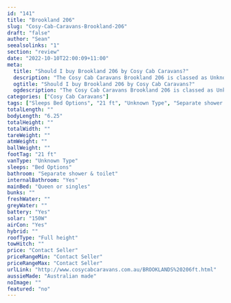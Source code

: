 ```yaml
---
id: "141"
title: "Brookland 206"
slug: "Cosy-Cab-Caravans-Brookland-206"
draft: "false"
author: "Sean"
seealsolinks: "1"
section: "review"
date: "2022-10-10T22:00:09+11:00"
meta:
  title: "Should I buy Brookland 206 by Cosy Cab Caravans?"
  description: "The Cosy Cab Caravans Brookland 206 is classed as Unknown Type, and sleeps Bed Options people. It is Australian made and comes in at 21 ft. It generally has Separate shower & toilet."
  ogtitle: "Should I buy Brookland 206 by Cosy Cab Caravans?"
  ogdescription: "The Cosy Cab Caravans Brookland 206 is classed as Unknown Type, and sleeps Bed Options people. It is Australian made and comes in at 21 ft. It generally has Separate shower & toilet."
categories: ["Cosy Cab Caravans"]
tags: ["Sleeps Bed Options", "21 ft", "Unknown Type", "Separate shower & toilet", "Full height", "Price Unknown"]
totalLength: ""
bodyLength: "6.25"
totalHeight: ""
totalWidth: ""
tareWeight: ""
atmWeight: ""
ballWeight: ""
footTag: "21 ft"
vanType: "Unknown Type"
sleeps: "Bed Options"
bathroom: "Separate shower & toilet"
internalBathroom: "Yes"
mainBed: "Queen or singles"
bunks: ""
freshWater: ""
greyWater: ""
battery: "Yes"
solar: "150W"
airCon: "Yes"
hybrid: ""
roofType: "Full height"
towHitch: ""
price: "Contact Seller"
priceRangeMin: "Contact Seller"
priceRangeMax: "Contact Seller"
urlLink: "http://www.cosycabcaravans.com.au/BROOKLANDS%20206ft.html"
aussieMade: "Australian made"
noImage: ""
featured: "no"
---
```

